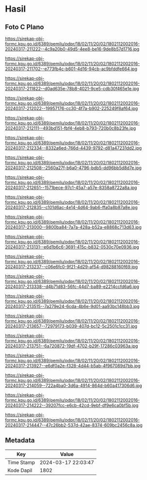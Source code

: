 # Hasil

## Foto C Plano

https://sirekap-obj-formc.kpu.go.id/6389/pemilu/pdpr/18/02/11/20/02/1802112002016-20240317-211222--4c9a20b0-49d5-4ee8-be16-9de8b57d1716.jpg

https://sirekap-obj-formc.kpu.go.id/6389/pemilu/pdpr/18/02/11/20/02/1802112002016-20240317-211702--e773fb4c-b601-4d16-94cb-ac9bfddfe664.jpg

https://sirekap-obj-formc.kpu.go.id/6389/pemilu/pdpr/18/02/11/20/02/1802112002016-20240317-211822--d0ad635e-78b8-4021-9ce5-cdb30f465e1e.jpg

https://sirekap-obj-formc.kpu.go.id/6389/pemilu/pdpr/18/02/11/20/02/1802112002016-20240317-212022--19957176-cc30-4f7a-b902-225249f8af64.jpg

https://sirekap-obj-formc.kpu.go.id/6389/pemilu/pdpr/18/02/11/20/02/1802112002016-20240317-212111--493bd151-fbf4-4eb8-b793-720b0c8b23fe.jpg

https://sirekap-obj-formc.kpu.go.id/6389/pemilu/pdpr/18/02/11/20/02/1802112002016-20240317-212334--8332a6ed-766d-4439-9792-d81a47231dd2.jpg

https://sirekap-obj-formc.kpu.go.id/6389/pemilu/pdpr/18/02/11/20/02/1802112002016-20240317-212508--2560a27f-b6a0-4796-bdb5-dd96bb5d8d7e.jpg

https://sirekap-obj-formc.kpu.go.id/6389/pemilu/pdpr/18/02/11/20/02/1802112002016-20240317-212651--1571bece-97c1-45a7-a57e-8358a8722a8a.jpg

https://sirekap-obj-formc.kpu.go.id/6389/pemilu/pdpr/18/02/11/20/02/1802112002016-20240317-212835--c101d6ac-4e14-4d64-9ab6-ffa0a8b87a8e.jpg

https://sirekap-obj-formc.kpu.go.id/6389/pemilu/pdpr/18/02/11/20/02/1802112002016-20240317-213000--9800ba84-7a7a-428a-b52a-e8868c713d63.jpg

https://sirekap-obj-formc.kpu.go.id/6389/pemilu/pdpr/18/02/11/20/02/1802112002016-20240317-213131--e6d1b6c6-3691-415c-b832-0530c70e0936.jpg

https://sirekap-obj-formc.kpu.go.id/6389/pemilu/pdpr/18/02/11/20/02/1802112002016-20240317-213237--c06e6fc0-9f21-4d29-af54-d98288160f69.jpg

https://sirekap-obj-formc.kpu.go.id/6389/pemilu/pdpr/18/02/11/20/02/1802112002016-20240317-213338--d4b71d83-56fc-44d7-ba89-e2214ccfd6a6.jpg

https://sirekap-obj-formc.kpu.go.id/6389/pemilu/pdpr/18/02/11/20/02/1802112002016-20240317-213515--7a279e24-6cda-4b6e-9d01-aa93bc148bb3.jpg

https://sirekap-obj-formc.kpu.go.id/6389/pemilu/pdpr/18/02/11/20/02/1802112002016-20240317-213657--72979173-b039-407d-bc12-5c2501c1cc31.jpg

https://sirekap-obj-formc.kpu.go.id/6389/pemilu/pdpr/18/02/11/20/02/1802112002016-20240317-213751--6a720872-19df-4702-b29f-17286c03963a.jpg

https://sirekap-obj-formc.kpu.go.id/6389/pemilu/pdpr/18/02/11/20/02/1802112002016-20240317-213927--e6df0a2e-f328-4d44-b5ab-4f967089d7bb.jpg

https://sirekap-obj-formc.kpu.go.id/6389/pemilu/pdpr/18/02/11/20/02/1802112002016-20240317-214059--722a4ba0-3d6a-4914-864d-b60a417306d6.jpg

https://sirekap-obj-formc.kpu.go.id/6389/pemilu/pdpr/18/02/11/20/02/1802112002016-20240317-214222--39207fcc-e6cb-42cd-9ebf-df9e6ca0bf5b.jpg

https://sirekap-obj-formc.kpu.go.id/6389/pemilu/pdpr/18/02/11/20/02/1802112002016-20240317-214447--47c26bb2-537d-42ae-8374-609bc2456c8a.jpg


## Metadata

| Key        | Value               |
| ---------- | ------------------- |
| Time Stamp | 2024-03-17 22:03:47 |
| Kode Dapil | 1802                |



